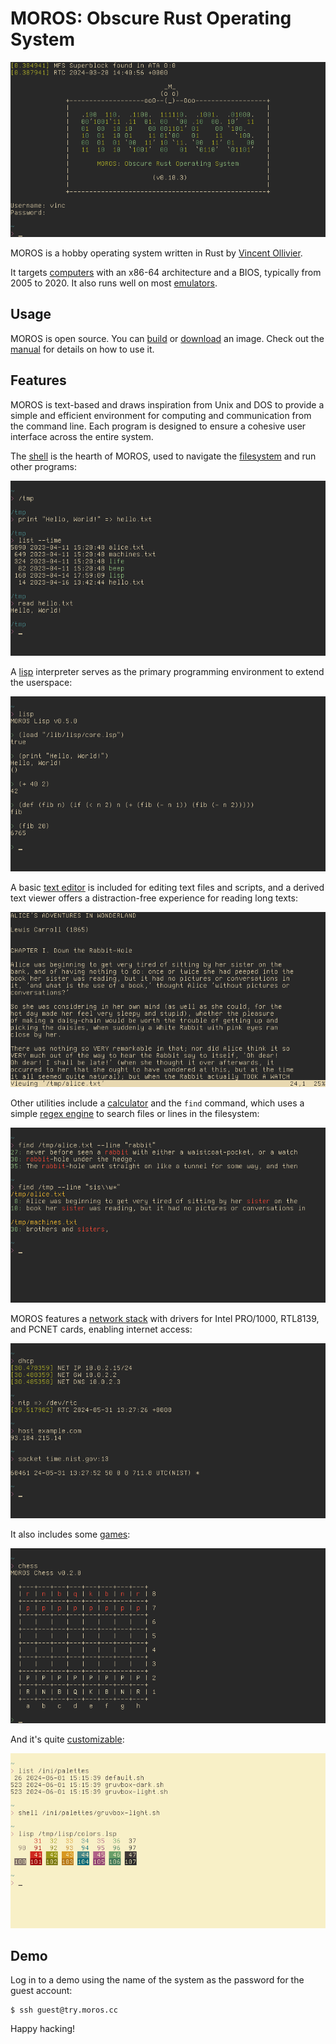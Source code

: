 # MOROS: Obscure Rust Operating System

![moros screenshot](images/moros.png)

MOROS is a hobby operating system written in Rust by
[Vincent Ollivier](https://vinc.cc).

It targets [computers](hardware.md#computers) with an x86-64 architecture and a
BIOS, typically from 2005 to 2020. It also runs well on most
[emulators](hardware.md#emulators).

## Usage

MOROS is open source. You can [build](https://github.com/vinc/moros) or
[download](https://github.com/vinc/moros/releases) an image. Check out
the [manual](manual.md) for details on how to use it.

## Features

MOROS is text-based and draws inspiration from Unix and DOS to provide a simple
and efficient environment for computing and communication from the command
line. Each program is designed to ensure a cohesive user interface across the
entire system.

The [shell](shell.md) is the hearth of MOROS, used to navigate the
[filesystem](filesystem.md) and run other programs:

![shell screenshot](images/shell.png)

A [lisp](lisp.md) interpreter serves as the primary programming environment to
extend the userspace:

![lisp screenshot](images/lisp.png)

A basic [text editor](editor.md) is included for editing text files and
scripts, and a derived text viewer offers a distraction-free experience for
reading long texts:

![viewer screenshot](images/viewer.png)

Other utilities include a [calculator](calculator.md) and the `find` command,
which uses a simple [regex engine](regex.md) to search files or lines in the
filesystem:

![find command screenshot](images/find.png)

MOROS features a [network stack](network.md) with drivers for Intel PRO/1000,
RTL8139, and PCNET cards, enabling internet access:

![screenshot](images/network.png)

It also includes some [games](games.md):

![chess screenshot](images/chess.png)

And it's quite [customizable](colors.md):

![light mode screenshot](images/light.png)

## Demo

Log in to a demo using the name of the system as the password for the guest
account:

    $ ssh guest@try.moros.cc

Happy hacking!
